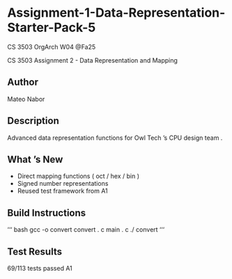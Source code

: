 # Assignment-1-Data-Representation-Starter-Pack-5
CS 3503 OrgArch W04 @Fa25

CS 3503 Assignment 2 - Data Representation and Mapping

## Author
Mateo Nabor

## Description 
Advanced data representation functions for Owl Tech ’s CPU design team .


## What ’s New
 - Direct mapping functions ( oct / hex / bin )
 - Signed number representations
- Reused test framework from A1

## Build Instructions 
‘‘‘ bash
gcc -o convert convert . c main . c
./ convert
‘‘‘

## Test Results
69/113 tests passed A1
